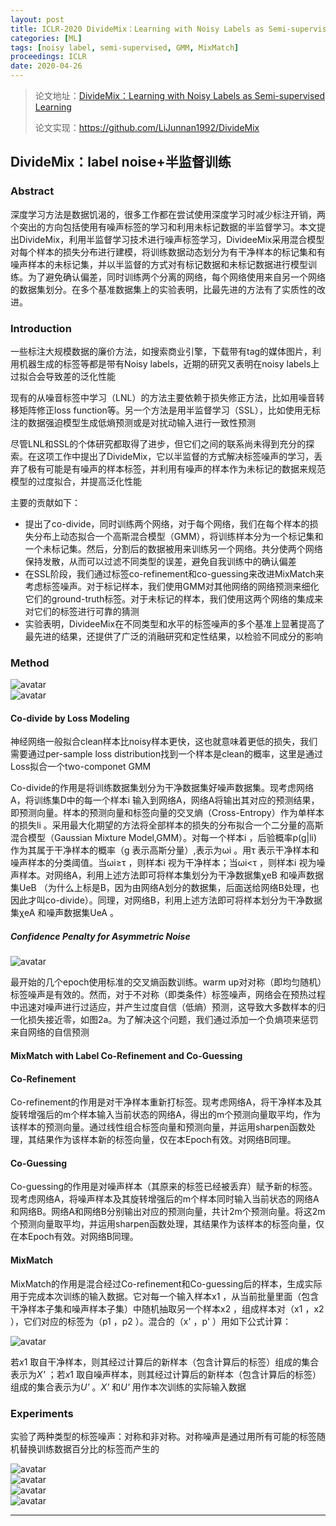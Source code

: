 ```yaml
---
layout: post
title: ICLR-2020 DivideMix：Learning with Noisy Labels as Semi-supervised Learning
categories: [ML]
tags: [noisy label, semi-supervised, GMM, MixMatch]
proceedings: ICLR
date: 2020-04-26
---
```


> 论文地址：[DivideMix：Learning with Noisy Labels as Semi-supervised Learning](https://openreview.net/pdf?id=HJgExaVtwr)
>
> 论文实现：<https://github.com/LiJunnan1992/DivideMix>

## DivideMix：label noise+半监督训练

### Abstract

深度学习方法是数据饥渴的，很多工作都在尝试使用深度学习时减少标注开销，两个突出的方向包括使用有噪声标签的学习和利用未标记数据的半监督学习。本文提出DivideMix，利用半监督学习技术进行噪声标签学习，DivideeMix采用混合模型对每个样本的损失分布进行建模，将训练数据动态划分为有干净样本的标记集和有噪声样本的未标记集，并以半监督的方式对有标记数据和未标记数据进行模型训练。为了避免确认偏差，同时训练两个分离的网络，每个网络使用来自另一个网络的数据集划分。在多个基准数据集上的实验表明，比最先进的方法有了实质性的改进。

### Introduction

一些标注大规模数据的廉价方法，如搜索商业引擎，下载带有tag的媒体图片，利用机器生成的标签等都是带有Noisy labels，近期的研究又表明在noisy labels上过拟合会导致差的泛化性能

现有的从噪音标签中学习（LNL）的方法主要依赖于损失修正方法，比如用噪音转移矩阵修正loss function等。另一个方法是用半监督学习（SSL），比如使用无标注的数据强迫模型生成低熵预测或是对扰动输入进行一致性预测

尽管LNL和SSL的个体研究都取得了进步，但它们之间的联系尚未得到充分的探索。在这项工作中提出了DivideMix，它以半监督的方式解决标签噪声的学习，丢弃了极有可能是有噪声的样本标签，并利用有噪声的样本作为未标记的数据来规范模型的过度拟合，并提高泛化性能

主要的贡献如下：

*   提出了co-divide，同时训练两个网络，对于每个网络，我们在每个样本的损失分布上动态拟合一个高斯混合模型（GMM），将训练样本分为一个标记集和一个未标记集。然后，分割后的数据被用来训练另一个网络。共分使两个网络保持发散，从而可以过滤不同类型的误差，避免自我训练中的确认偏差
*   在SSL阶段，我们通过标签co-refinement和co-guessing来改进MixMatch来考虑标签噪声。对于标记样本，我们使用GMM对其他网络的网络预测来细化它们的ground-truth标签。对于未标记的样本，我们使用这两个网络的集成来对它们的标签进行可靠的猜测
*   实验表明，DivideeMix在不同类型和水平的标签噪声的多个基准上显著提高了最先进的结果，还提供了广泛的消融研究和定性结果，以检验不同成分的影响

### Method

<div style><img src="https://blog-img-1259433191.cos.ap-shanghai.myqcloud.com/DivideMix/fig1.png" alt="avatar" style /></div>

<div style><img src="https://blog-img-1259433191.cos.ap-shanghai.myqcloud.com/DivideMix/alg1.png" alt="avatar" style /></div>

#### Co-divide by Loss Modeling

神经网络一般拟合clean样本比noisy样本更快，这也就意味着更低的损失，我们需要通过per-sample loss distribution找到一个样本是clean的概率，这里是通过Loss拟合一个two-componet GMM

Co-divide的作用是将训练数据集划分为干净数据集好噪声数据集。现考虑网络A，将训练集D中的每一个样本i 输入到网络A，网络A将输出其对应的预测结果，即预测向量。样本的预测向量和标签向量的交叉熵（Cross-Entropy）作为单样本的损失li 。采用最大化期望的方法将全部样本的损失的分布拟合一个二分量的高斯混合模型（Gaussian Mixture Model,GMM）。对每一个样本i ，后验概率p(g|li) 作为其属于干净样本的概率（g 表示高斯分量）,表示为ωi 。用τ 表示干净样本和噪声样本的分类阈值。当ωi≥τ ，则样本i 视为干净样本；当ωi<τ ，则样本i 视为噪声样本。对网络A，利用上述方法即可将样本集划分为干净数据集χeB 和噪声数据集UeB （为什么上标是B，因为由网络A划分的数据集，后面送给网络B处理，也因此才叫co-divide）。同理，对网络B，利用上述方法即可将样本划分为干净数据集χeA 和噪声数据集UeA 。

##### Confidence Penalty for Asymmetric Noise

<div style><img src="https://blog-img-1259433191.cos.ap-shanghai.myqcloud.com/DivideMix/fig2.png" alt="avatar" style /></div>

最开始的几个epoch使用标准的交叉熵函数训练。warm up对对称（即均匀随机）标签噪声是有效的。然而，对于不对称（即类条件）标签噪声，网络会在预热过程中迅速对噪声进行过适应，并产生过度自信（低熵）预测，这导致大多数样本的归一化损失接近零，如图2a。为了解决这个问题，我们通过添加一个负熵项来惩罚来自网络的自信预测

#### MixMatch with Label Co-Refinement and Co-Guessing

#### Co-Refinement

Co-refinement的作用是对干净样本重新打标签。现考虑网络A，将干净样本及其旋转增强后的m个样本输入当前状态的网络A，得出的m个预测向量取平均，作为该样本的预测向量。通过线性组合标签向量和预测向量，并运用sharpen函数处理，其结果作为该样本新的标签向量，仅在本Epoch有效。对网络B同理。

#### Co-Guessing

Co-guessing的作用是对噪声样本（其原来的标签已经被丢弃）赋予新的标签。现考虑网络A，将噪声样本及其旋转增强后的m个样本同时输入当前状态的网络A和网络B。网络A和网络B分别输出对应的预测向量，共计2m个预测向量。将这2m个预测向量取平均，并运用sharpen函数处理，其结果作为该样本的标签向量，仅在本Epoch有效。对网络B同理。

#### MixMatch

MixMatch的作用是混合经过Co-refinement和Co-guessing后的样本，生成实际用于完成本次训练的输入数据。它对每一个输入样本x1 ，从当前批量里面（包含干净样本子集和噪声样本子集）中随机抽取另一个样本x2 ，组成样本对（x1 ，x2 ），它们对应的标签为（p1 ，p2 ）。混合的（x' ，p' ）用如下公式计算：

<div style><img src="https://blog-img-1259433191.cos.ap-shanghai.myqcloud.com/DivideMix/frm5-frm8.png" alt="avatar" style /></div>

若*x*1 取自干净样本，则其经过计算后的新样本（包含计算后的标签）组成的集合表示为*X'* ；若*x*1 取自噪声样本，则其经过计算后的新样本（包含计算后的标签）组成的集合表示为*U'* 。*X'* 和*U'* 用作本次训练的实际输入数据

### Experiments

实验了两种类型的标签噪声：对称和非对称。对称噪声是通过用所有可能的标签随机替换训练数据百分比的标签而产生的

<div style><img src="https://blog-img-1259433191.cos.ap-shanghai.myqcloud.com/DivideMix/tab1.png" alt="avatar" style /></div>

<div style><img src="https://blog-img-1259433191.cos.ap-shanghai.myqcloud.com/DivideMix/tab2.png" alt="avatar" style /></div>

<div style><img src="https://blog-img-1259433191.cos.ap-shanghai.myqcloud.com/DivideMix/tab3-tab4.png" alt="avatar" style /></div>

<div style><img src="https://blog-img-1259433191.cos.ap-shanghai.myqcloud.com/DivideMix/tab5.png" alt="avatar" style /></div>

<hr align="left" color="#987cb9" size="1">

